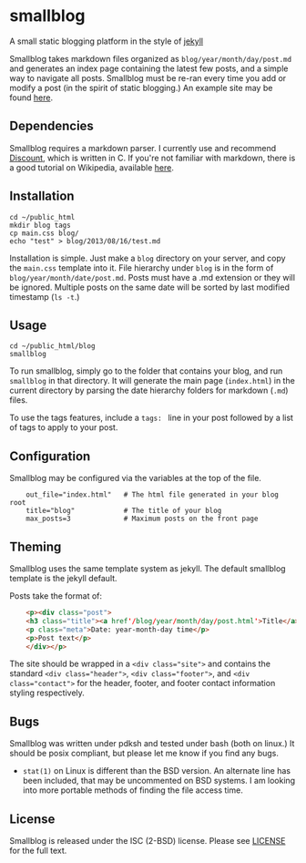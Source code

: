 # smallblog
A small static blogging platform in the style of [jekyll](jekyllrb.com)

Smallblog takes markdown files organized as `blog/year/month/day/post.md` and generates an index page containing the latest few posts, and a simple way to navigate all posts. Smallblog must be re-ran every time you add or modify a post (in the spirit of static blogging.) An example site may be found [here](http://mnetic.ch/blog).

## Dependencies
Smallblog requires a markdown parser. I currently use and recommend [Discount](http://www.pell.portland.or.us/~orc/Code/discount/), which is written in C. If you're not familiar with markdown, there is a good tutorial on Wikipedia, available [here](http://en.wikipedia.org/wiki/Markdown).

## Installation
    cd ~/public_html
    mkdir blog tags
    cp main.css blog/
    echo "test" > blog/2013/08/16/test.md

Installation is simple. Just make a `blog` directory on your server, and copy the `main.css` template into it. File hierarchy under `blog` is in the form of `blog/year/month/date/post.md`. Posts must have a .md extension or they will be ignored. Multiple posts on the same date will be sorted by last modified timestamp (`ls -t`.)

## Usage
    cd ~/public_html/blog
    smallblog

To run smallblog, simply go to the folder that contains your blog, and run `smallblog` in that directory. It will generate the main page (`index.html`) in the current directory by parsing the date hierarchy folders for markdown (`.md`) files.

To use the tags features, include a `tags: ` line in your post followed by a list of tags to apply to your post.

## Configuration
Smallblog may be configured via the variables at the top of the file.
```shell
    out_file="index.html"   # The html file generated in your blog root
    title="blog"            # The title of your blog
    max_posts=3             # Maximum posts on the front page
```

## Theming
Smallblog uses the same template system as jekyll. The default smallblog template is the jekyll default.

Posts take the format of:
```html
    <p><div class="post">
    <h3 class="title"><a href'/blog/year/month/day/post.html'>Title</a></h3>
    <p class="meta">Date: year-month-day time</p>
    <p>Post text</p>
    </div></p>
```

The site should be wrapped in a `<div class="site">` and contains the standard `<div class="header">`, `<div class="footer">`, and `<div class="contact">` for the header, footer, and footer contact information styling respectively.

## Bugs
Smallblog was written under pdksh and tested under bash (both on linux.) It should be posix compliant, but please let me know if you find any bugs.

* `stat(1)` on Linux is different than the BSD version. An alternate line has been included, that may be uncommented on BSD systems. I am looking into more portable methods of finding the file access time.

## License
Smallblog is released under the ISC (2-BSD) license. Please see [LICENSE](https://github.com/abyxcos/smallblog/blob/master/LICENSE) for the full text.
